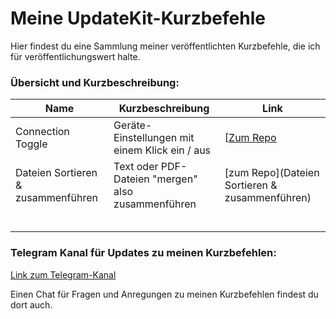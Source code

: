 # Meine UpdateKit-Kurzbefehle

Hier findest du eine Sammlung meiner veröffentlichten Kurzbefehle, die ich für veröffentlichungswert halte.

###  Übersicht und Kurzbeschreibung:

Name | Kurzbeschreibung | Link
--|---|--
Connection Toggle | Geräte-Einstellungen mit einem Klick ein / aus | [[Zum Repo](Connection%20Toggle%20🛠)
Dateien Sortieren & zusammenführen | Text oder PDF-Dateien "mergen" also zusammenführen | [zum Repo](Dateien Sortieren & zusammenführen) 
  |   |  
  |   |  
  |   |  
  |   |  
  |   |  

### Telegram Kanal für Updates zu meinen Kurzbefehlen:

[Link zum Telegram-Kanal](https://t.me/SC_Updates_Gwadro)

Einen Chat für Fragen und Anregungen zu meinen Kurzbefehlen findest du dort auch.
